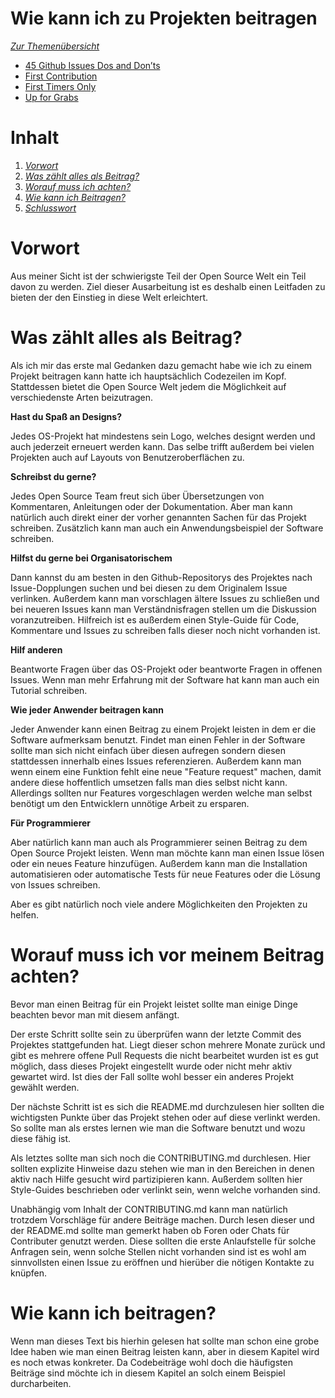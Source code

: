 Wie kann ich zu Projekten beitragen
===================================

*[Zur Themenübersicht](../themen.md)*

- [45 Github Issues Dos and Don’ts](https://hackernoon.com/45-github-issues-dos-and-donts-dfec9ab4b612)
- [First Contribution](https://github.com/Roshanjossey/first-contributions)
- [First Timers Only](https://github.com/search?q=label:first-timers-only&state=open&type=Issues)
- [Up for Grabs](https://up-for-grabs.net/#/)



Inhalt
=
1. *[Vorwort](#Vorwort)*
2. *[Was zählt alles als Beitrag?](#Beitrag)*
3. *[Worauf muss ich achten?](#Worauf)*
4. *[Wie kann ich Beitragen?](#Wie?)*
5. *[Schlusswort](#Schluss)*


Vorwort
=
Aus meiner Sicht ist der schwierigste Teil der Open Source Welt ein Teil davon zu werden. Ziel dieser Ausarbeitung ist es deshalb einen Leitfaden zu bieten der den Einstieg in diese Welt erleichtert. 

Was zählt alles als Beitrag?
=
Als ich mir das erste mal Gedanken dazu gemacht habe wie ich zu einem Projekt beitragen kann hatte ich hauptsächlich Codezeilen im Kopf. Stattdessen bietet die Open Source Welt jedem die Möglichkeit auf verschiedenste Arten beizutragen.

**Hast du Spaß an Designs?**

Jedes OS-Projekt hat mindestens sein Logo, welches designt werden und auch jederzeit erneuert werden kann. Das selbe trifft außerdem bei vielen Projekten auch auf Layouts von Benutzeroberflächen zu.

**Schreibst du gerne?**

Jedes Open Source Team freut sich über Übersetzungen von Kommentaren, Anleitungen oder der Dokumentation. Aber man kann natürlich auch direkt einer der vorher genannten Sachen für das Projekt schreiben. Zusätzlich kann man auch ein Anwendungsbeispiel der Software schreiben.

**Hilfst du gerne bei Organisatorischem**

Dann kannst du am besten in den Github-Repositorys des Projektes nach Issue-Dopplungen suchen und bei diesen zu dem Originalem Issue verlinken. Außerdem kann man vorschlagen ältere Issues zu schließen und bei neueren Issues kann man Verständnisfragen stellen um die Diskussion voranzutreiben. Hilfreich ist es außerdem einen Style-Guide für Code, Kommentare und Issues zu schreiben falls dieser noch nicht vorhanden ist.

**Hilf anderen**

Beantworte Fragen über das OS-Projekt oder beantworte Fragen in offenen Issues. Wenn man mehr Erfahrung mit der Software hat kann man auch ein Tutorial schreiben.

**Wie jeder Anwender beitragen kann**

Jeder Anwender kann einen Beitrag zu einem Projekt leisten in dem er die Software aufmerksam benutzt. Findet man einen Fehler in der Software sollte man sich nicht einfach über diesen aufregen sondern diesen stattdessen innerhalb eines Issues referenzieren. Außerdem kann man wenn einem eine Funktion fehlt eine neue "Feature request" machen, damit andere diese hoffentlich umsetzen falls man dies selbst nicht kann. Allerdings sollten nur Features vorgeschlagen werden welche man selbst benötigt um den Entwicklern unnötige Arbeit zu ersparen. 

**Für Programmierer**

Aber natürlich kann man auch als Programmierer seinen Beitrag zu dem Open Source Projekt leisten. Wenn man möchte kann man einen Issue lösen oder ein neues Feature hinzufügen. Außerdem kann man die Installation automatisieren oder automatische Tests für neue Features oder die Lösung von Issues schreiben.

Aber es gibt natürlich noch viele andere Möglichkeiten den Projekten zu helfen.


Worauf muss ich vor meinem Beitrag achten?
=
Bevor man einen Beitrag für ein Projekt leistet sollte man einige Dinge beachten bevor man mit diesem anfängt.

Der erste Schritt sollte sein zu überprüfen wann der letzte Commit des Projektes stattgefunden hat. Liegt dieser schon mehrere Monate zurück und gibt es mehrere offene Pull Requests die nicht bearbeitet wurden ist es gut möglich, dass dieses Projekt eingestellt wurde oder nicht mehr aktiv gewartet wird. Ist dies der Fall sollte wohl besser ein anderes Projekt gewählt werden.

Der nächste Schritt ist es sich die README.md durchzulesen hier sollten die wichtigsten Punkte über das Projekt stehen oder auf diese verlinkt werden. So sollte man als erstes lernen wie man die Software benutzt und wozu diese fähig ist.

Als letztes sollte man sich noch die CONTRIBUTING.md durchlesen. Hier sollten explizite Hinweise dazu stehen wie man in den Bereichen in denen aktiv nach Hilfe gesucht wird partizipieren kann. Außerdem sollten hier Style-Guides beschrieben oder verlinkt sein, wenn welche vorhanden sind.

Unabhängig vom Inhalt der CONTRIBUTING.md kann man natürlich trotzdem Vorschläge für andere Beiträge machen. Durch lesen dieser und der README.md sollte man gemerkt haben ob Foren oder Chats für Contributer genutzt werden. Diese sollten die erste Anlaufstelle für solche Anfragen sein, wenn solche Stellen nicht vorhanden sind ist es wohl am sinnvollsten einen Issue zu eröffnen und hierüber die nötigen Kontakte zu knüpfen. 



Wie kann ich beitragen?
=
Wenn man dieses Text bis hierhin gelesen hat sollte man schon eine grobe Idee haben wie man einen Beitrag leisten kann, aber in diesem Kapitel wird es noch etwas konkreter. Da Codebeiträge wohl doch die häufigsten Beiträge sind möchte ich in diesem Kapitel an solch einem Beispiel durcharbeiten. 

